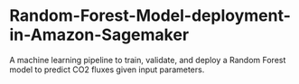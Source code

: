 # Random-Forest-Model-deployment-in-Amazon-Sagemaker
A machine learning pipeline to train, validate, and deploy a Random Forest model to predict CO2 fluxes given input parameters.
